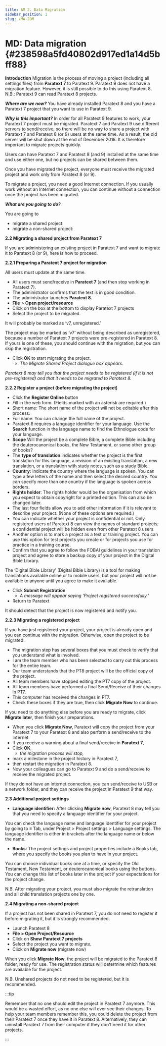 ```yaml
---
title: AM 2. Data Migration
sidebar_position: 1
slug: /MA-2DM
---
```


# **MD: Data migration** {#238598a5fd40802d917ed1a14d5bff88}

**Introduction**  Migration is the process of moving a project (including all settings files) from **Paratext 7** to Paratext 9. Paratext 9 does not have a migration feature. However, it is still possible to do this using Paratext 8. N.B.: Paratext 9 can read Paratext 8 projects.

_**Where are we now?**_  You have already installed Paratext 8 and you have a Paratext 7 project that you want to use in Paratext 9.

_**Why is this important?**_  In order for all Paratext 9 features to work, your Paratext 7 project must be migrated. Paratext 7 and Paratext 9 use different servers to send/receive, so there will be no way to share a project with Paratext 7 and Paratext 8 (or 9) users at the same time. As a result, the old server will be shut down at the end of December 2018. It is therefore important to migrate projects quickly.

Users can have Paratext 7 and Paratext 8 (and 9) installed at the same time and use either one, but no projects can be shared between them.

Once you have migrated the project, everyone must receive the migrated project and work only from Paratext 8 (or 9).

To migrate a project, you need a good Internet connection. If you usually work without an Internet connection, you can continue without a connection once the project has been migrated.

_**What are you going to do?**_

You are going to

- migrate a shared project:
- migrate a non-shared project:

**2.2 Migrating a shared project from Paratext 7**

If you are administering an existing project in Paratext 7 and want to migrate it to Paratext 8 (or 9), here is how to proceed.

**2.2.1 Preparing a Paratext 7 project for migration**

All users must update at the same time.

- All users must send/receive in **Paratext 7** (and then stop working in Paratext 7).
- The administrator confirms that the text is in good condition.
- The administrator launches **Paratext 8.**
- **File** &gt; **Open project/resource**
- Click on the box at the bottom to display Paratext 7 projects
- Select the project to be migrated.

It will probably be marked as ‘v7, unregistered.’

The project may be marked as ‘v7’ without being described as unregistered, because a number of Paratext 7 projects were pre-registered in Paratext 8. If yours is one of these, you should continue with the migration, but you can skip the registration.

- Click **OK** to start migrating the project.
    - _The Migrate Shared Project dialogue box appears._

_Paratext 8 may tell you that the project needs to be registered (if it is not pre-registered) and that it needs to be migrated to Paratext 8._

**2.2.2 Register a project (before migrating the project)**

- Click the **Register Online** button
- Fill in the web form. (Fields marked with an asterisk are required.)
- Short name: The short name of the project will not be editable after this process.
- Full name: You can change the full name of the project.
- Paratext 8 requires a language identifier for your language. Use the **Search** function in the language name to find the Ethnologue code for your language.
- **Scope** Will the project be a complete Bible, a complete Bible including the deuterocanonical books, the New Testament, or some other group of books?
- The **type of translation** indicates whether the project is the first translation for this language, a revision of an existing translation, a new translation, or a translation with study notes, such as a study Bible.
- **Country**: Indicate the country where the language is spoken. You can type a few letters of the name and then select the desired country. You can specify more than one country if the language is spoken across borders.
- **Rights holder**: The rights holder would be the organisation from which you expect to obtain copyright for a printed edition. This can also be changed later.
- The last four fields allow you to add other information if it is relevant to describe your project. (None of these options are required.)
- You can indicate whether your project is confidential or not. Only registered users of Paratext 8 can view the names of standard projects; a confidential project will be hidden even from other Paratext 8 users.
- Another option is to mark a project as a test or training project. You can use this option for test projects you create or for projects you use for practice in a training course.
- Confirm that you agree to follow the FOBAI guidelines in your translation project and agree to store a backup copy of your project in the Digital Bible Library.

The ‘Digital Bible Library’ (Digital Bible Library) is a tool for making translations available online or to mobile users, but your project will not be available to anyone until you agree to make it available.

- Click **Submit Registration**
    - _A message will appear saying ‘Project registered successfully.’_
- Return to Paratext

It should detect that the project is now registered and notify you.

**2.2.3 Migrating a registered project**

If you have just registered your project, your project is already open and you can continue with the migration. Otherwise, open the project to be migrated.

- The migration step has several boxes that you must check to verify that you understand what is involved.
- I am the team member who has been selected to carry out this process for the entire team.
- Our team understands that the PT8 project will be the official copy of the project.
- All team members have stopped editing the PT7 copy of the project.
- All team members have performed a final Send/Receive of their changes in PT7.
- This computer has received the changes in PT7.
- Check these boxes if they are true, then click **Migrate Now** to continue.

If you need to do anything else before you are ready to migrate, click **Migrate later**, then finish your preparations.

- When you click **Migrate Now**, Paratext will copy the project from your Paratext 7 to your Paratext 8 and also perform a send/receive to the Internet.
- If you receive a warning about a final send/receive in **Paratext 7**,
- Click **OK**,
    - _the migration process will stop,_
- mark a milestone in the project history in Paratext 7,
- then restart the migration in Paratext 8.
- Now your colleagues can go to Paratext 9 and do a send/receive to receive the migrated project.

If they do not have an Internet connection, you can send/receive to USB or a network folder, and they can receive the project in Paratext 9 that way.

**2.3 Additional project settings**

- **Language identifier:** After clicking **Migrate now**, Paratext 8 may tell you that you need to specify a language identifier for your project.

You can check the language name and language identifier for your project by going to ≡ Tab, under Project &gt; Project settings &gt; Language settings. The language identifier is either in brackets after the language name or below the name.

- **Books**: The project settings and project properties include a Books tab, where you specify the books you plan to have in your project.

You can choose individual books one at a time, or specify the Old Testament, New Testament, or deuterocanonical books using the buttons. You can change this list of books later in the project if your expectations for the project change.

N.B. After migrating your project, you must also migrate the retranslation and all child translation projects one by one.

**2.4 Migrating a non-shared project**

If a project has not been shared in Paratext 7, you do not need to register it before migrating it, but it is strongly recommended.

- Launch Paratext 8
- **File &gt; Open Project/Resource**
- Click on **Show Paratext 7 projects**
- Select the project you want to migrate.
- Click on **Migrate now** (migrate now)

When you click **Migrate Now**, the project will be migrated to the Paratext 8 folder, ready for use. The registration status will determine which features are available for the project.

N.B. Unshared projects do not need to be registered, but it is recommended.

:::tip

Remember that no one should edit the project in Paratext 7 anymore. This would be a wasted effort, as no one else will ever see their changes. To help your team members remember this, you could delete the project from their Paratext 7 once they have it in Paratext 8. Alternatively, they can uninstall Paratext 7 from their computer if they don't need it for other projects.

:::



